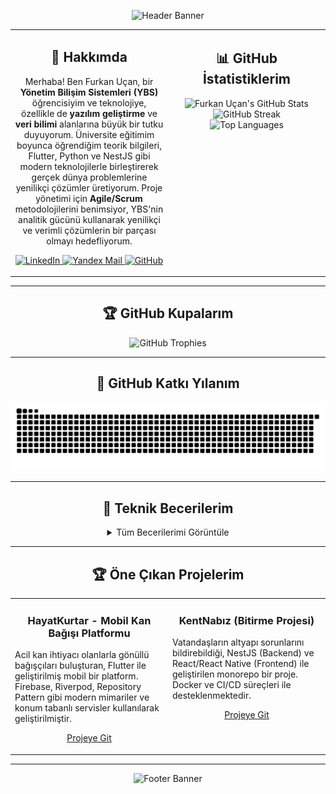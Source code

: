 <!-- BAŞLIK (BANNER) -->
<p align="center">
  <img src="https://capsule-render.vercel.app/api?type=waving&color=gradient&height=250§ion=header&text=Furkan%20Uçan&fontSize=70&fontColor=fff&animation=fadeIn&fontAlignY=35" alt="Header Banner"/>
</p>

<!-- YENİ İKİ SÜTUNLU YAPI BAŞLANGICI -->
<table width="100%" border="0">
  <tr>
    <!-- SOL SÜTUN: HAKKIMDA VE İLETİŞİM -->
    <td width="50%" valign="top">
      <h2 align="center">👋 Hakkımda</h2>
      <p align="center">
        Merhaba! Ben Furkan Uçan, bir <b>Yönetim Bilişim Sistemleri (YBS)</b> öğrencisiyim ve teknolojiye, özellikle de <b>yazılım geliştirme</b> ve <b>veri bilimi</b> alanlarına büyük bir tutku duyuyorum. Üniversite eğitimim boyunca öğrendiğim teorik bilgileri, Flutter, Python ve NestJS gibi modern teknolojilerle birleştirerek gerçek dünya problemlerine yenilikçi çözümler üretiyorum. Proje yönetimi için <b>Agile/Scrum</b> metodolojilerini benimsiyor, YBS'nin analitik gücünü kullanarak yenilikçi ve verimli çözümlerin bir parçası olmayı hedefliyorum.
      </p>
      <!-- Sosyal Medya İkonları -->
      <p align="center">
        <a href="https://linkedin.com/in/furkan-ucan" target="_blank">
          <img src="https://img.shields.io/badge/LinkedIn-0077B5?style=for-the-badge&logo=linkedin&logoColor=white" alt="LinkedIn"/>
        </a>
        <a href="mailto:furkan.ucann@yandex.com">
          <img src="https://img.shields.io/badge/Yandex-FF0000?style=for-the-badge&logo=yandex&logoColor=white" alt="Yandex Mail"/>
        </a>
        <a href="https://github.com/furkan-ucan" target="_blank">
          <img src="https://img.shields.io/badge/GitHub-181717?style=for-the-badge&logo=github&logoColor=white" alt="GitHub"/>
        </a>
      </p>
    </td>
    <!-- SAĞ SÜTUN: GITHUB İSTATİSTİKLERİ -->
    <td width="50%" valign="top">
      <h2 align="center">📊 GitHub İstatistiklerim</h2>
      <p align="center">
        <img src="https://github-readme-stats.vercel.app/api?username=furkan-ucan&show_icons=true&theme=tokyonight&rank_icon=github&count_private=true&hide_border=true" alt="Furkan Uçan's GitHub Stats"/>
        <br>
        <img src="https://github-readme-streak-stats.herokuapp.com/?user=furkan-ucan&theme=tokyonight&hide_border=true" alt="GitHub Streak"/>
        <br>
        <img src="https://github-readme-stats.vercel.app/api/top-langs/?username=furkan-ucan&layout=compact&theme=tokyonight&hide_border=true" alt="Top Languages"/>
      </p>
    </td>
  </tr>
</table>
<!-- İKİ SÜTUNLU YAPI BİTİŞİ -->

---

<!-- GITHUB KUPALARI (TROPHIES) -->
<h2 align="center">🏆 GitHub Kupalarım</h2>
<p align="center">
  <img src="https://github-profile-trophy.vercel.app/?username=furkan-ucan&theme=tokyonight&column=7&margin-w=15&margin-h=15" alt="GitHub Trophies"/>
</p>

---

<!-- GITHUB YILAN ANİMASYONU -->
<h2 align="center">🐍 GitHub Katkı Yılanım</h2>
<p align="center">
  <img src="https://raw.githubusercontent.com/furkan-ucan/furkan-ucan/main/dist/github-contribution-grid-snake.svg" alt="GitHub Katkı Yılan Animasyonu" />
</p>

---

<!-- TEKNİK BECERİLER (AÇILIR-KAPANIR) -->
<h2 align="center">🚀 Teknik Becerilerim</h2>
<div align="center">
  <details>
    <summary>Tüm Becerilerimi Görüntüle</summary>
    <br>
    <p>
      <strong>Programlama Dilleri:</strong><br>
      <img src="https://img.shields.io/badge/Python-3776AB?style=for-the-badge&logo=python&logoColor=white" alt="Python"/>
      <img src="https://img.shields.io/badge/JavaScript-F7DF1E?style=for-the-badge&logo=javascript&logoColor=black" alt="JavaScript"/>
      <img src="https://img.shields.io/badge/TypeScript-3178C6?style=for-the-badge&logo=typescript&logoColor=white" alt="TypeScript"/>
      <img src="https://img.shields.io/badge/Flutter-02569B?style=for-the-badge&logo=flutter&logoColor=white" alt="Flutter"/>
      <img src="https://img.shields.io/badge/SQL-4479A1?style=for-the-badge&logo=sql&logoColor=white" alt="SQL"/>
    </p>
    <p>
      <strong>Backend & Frontend:</strong><br>
      <img src="https://img.shields.io/badge/NestJS-E0234E?style=for-the-badge&logo=nestjs&logoColor=white" alt="NestJS"/>
      <img src="https://img.shields.io/badge/React-61DAFB?style=for-the-badge&logo=react&logoColor=black" alt="React"/>
      <img src="https://img.shields.io/badge/React_Native-61DAFB?style=for-the-badge&logo=react&logoColor=black" alt="React Native"/>
      <img src="https://img.shields.io/badge/Firebase-FFCA28?style=for-the-badge&logo=firebase&logoColor=black" alt="Firebase"/>
    </p>
  </details>
</div>

---

<!-- ÖNE ÇIKAN PROJELER -->
<h2 align="center">🏆 Öne Çıkan Projelerim</h2>
<table border="0" align="center">
  <tr>
    <td width="50%" valign="top">
      <h3 align="center">HayatKurtar - Mobil Kan Bağışı Platformu</h3>
      <p>Acil kan ihtiyacı olanlarla gönüllü bağışçıları buluşturan, Flutter ile geliştirilmiş mobil bir platform. Firebase, Riverpod, Repository Pattern gibi modern mimariler ve konum tabanlı servisler kullanılarak geliştirilmiştir.</p>
      <p align="center"><a href="https://github.com/furkan-ucan/kan_bul" target="_blank">Projeye Git</a></p>
    </td>
    <td width="50%" valign="top">
      <h3 align="center">KentNabız (Bitirme Projesi)</h3>
      <p>Vatandaşların altyapı sorunlarını bildirebildiği, NestJS (Backend) ve React/React Native (Frontend) ile geliştirilen monorepo bir proje. Docker ve CI/CD süreçleri ile desteklenmektedir.</p>
      <p align="center"><a href="https://github.com/furkan-ucan/KentNabiz" target="_blank">Projeye Git</a></p>
    </td>
  </tr>
</table>

---

<!-- FOOTER (ALT BANNER) -->
<p align="center">
  <img src="https://capsule-render.vercel.app/api?type=slice&color=gradient&height=150§ion=footer" alt="Footer Banner"/>
</p>
